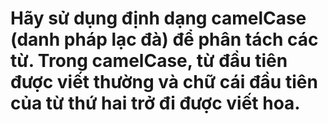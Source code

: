 # Hãy sử dụng định dạng camelCase (danh pháp lạc đà) để phân tách các từ. Trong camelCase, từ đầu tiên được viết thường và chữ cái đầu tiên của từ thứ hai trở đi được viết hoa.